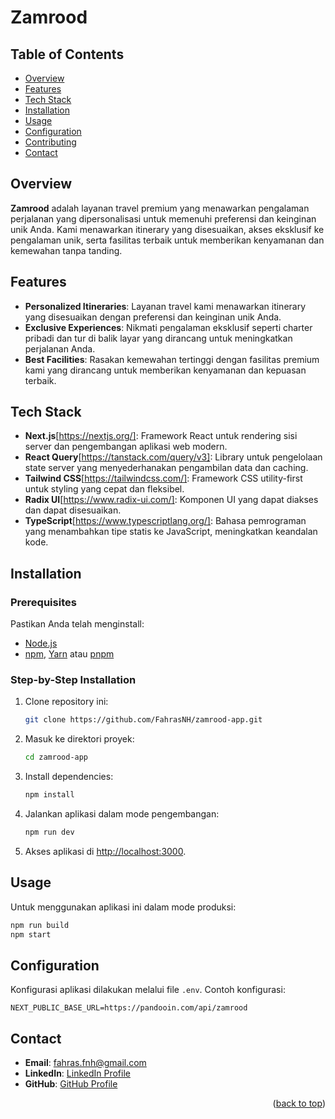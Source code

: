 # Zamrood

## Table of Contents

- [Overview](#overview)
- [Features](#features)
- [Tech Stack](#tech-stack)
- [Installation](#installation)
- [Usage](#usage)
- [Configuration](#configuration)
- [Contributing](#contributing)
- [Contact](#contact)

## Overview

**Zamrood** adalah layanan travel premium yang menawarkan pengalaman perjalanan yang dipersonalisasi untuk memenuhi preferensi dan keinginan unik Anda. Kami menawarkan itinerary yang disesuaikan, akses eksklusif ke pengalaman unik, serta fasilitas terbaik untuk memberikan kenyamanan dan kemewahan tanpa tanding.

## Features

- **Personalized Itineraries**: Layanan travel kami menawarkan itinerary yang disesuaikan dengan preferensi dan keinginan unik Anda.
- **Exclusive Experiences**: Nikmati pengalaman eksklusif seperti charter pribadi dan tur di balik layar yang dirancang untuk meningkatkan perjalanan Anda.
- **Best Facilities**: Rasakan kemewahan tertinggi dengan fasilitas premium kami yang dirancang untuk memberikan kenyamanan dan kepuasan terbaik.

## Tech Stack

- **Next.js**[https://nextjs.org/]: Framework React untuk rendering sisi server dan pengembangan aplikasi web modern.
- **React Query**[https://tanstack.com/query/v3]: Library untuk pengelolaan state server yang menyederhanakan pengambilan data dan caching.
- **Tailwind CSS**[https://tailwindcss.com/]: Framework CSS utility-first untuk styling yang cepat dan fleksibel.
- **Radix UI**[https://www.radix-ui.com/]: Komponen UI yang dapat diakses dan dapat disesuaikan.
- **TypeScript**[https://www.typescriptlang.org/]: Bahasa pemrograman yang menambahkan tipe statis ke JavaScript, meningkatkan keandalan kode.

## Installation

### Prerequisites

Pastikan Anda telah menginstall:

- [Node.js](https://nodejs.org/)
- [npm](https://www.npmjs.com/), [Yarn](https://yarnpkg.com/) atau [pnpm](https://pnpm.io/)

### Step-by-Step Installation

1. Clone repository ini:
    ```bash
    git clone https://github.com/FahrasNH/zamrood-app.git
    ```
2. Masuk ke direktori proyek:
    ```bash
    cd zamrood-app
    ```
3. Install dependencies:
    ```bash
    npm install
    ```
4. Jalankan aplikasi dalam mode pengembangan:
    ```bash
    npm run dev
    ```
5. Akses aplikasi di [http://localhost:3000](http://localhost:3000).

## Usage

Untuk menggunakan aplikasi ini dalam mode produksi:

```bash
npm run build
npm start
```

## Configuration

Konfigurasi aplikasi dilakukan melalui file `.env`. Contoh konfigurasi:

```.env
NEXT_PUBLIC_BASE_URL=https://pandooin.com/api/zamrood
```

## Contact

- **Email**: [fahras.fnh@gmail.com](mailto:fahras.fnh@gmail.com)
- **LinkedIn**: [LinkedIn Profile](https://www.linkedin.com/in/fahras-nur-hidayat/)
- **GitHub**: [GitHub Profile](https://github.com/FahrasNH)

<p align="right">(<a href="#readme-top">back to top</a>)</p>